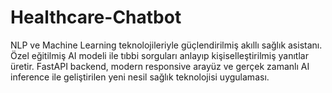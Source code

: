 # Healthcare-Chatbot
NLP ve Machine Learning teknolojileriyle güçlendirilmiş akıllı sağlık asistanı. Özel eğitilmiş AI modeli ile tıbbi sorguları anlayıp kişiselleştirilmiş yanıtlar üretir. FastAPI backend, modern responsive arayüz ve gerçek zamanlı AI inference ile geliştirilen yeni nesil sağlık teknolojisi uygulaması.
